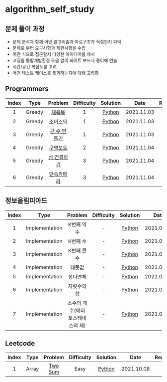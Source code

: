 # algorithm_self_study

## 문제 풀이 과정
- 문제 분석과 함께 어떤 알고리즘과 자료구조가 적절한지 파악
- 문제로 부터 요구사항과 제한사항을 수집
- 어떤 식으로 접근할지 다양한 아이디어를 제시
- 코딩을 통합개발환경 도움 없이 화이트 보드나 종이에 연습
- 시간/공간 복잡도를 고려
- 어떤 테스트 케이스를 통과하는지에 대해 고려함

## Programmers



| Index | Type | Problem | Difficulty | Solution | Date | Remark |
| :-----:|:----:| :-------: | :----------: | :--------: | :-----: | :------: |
|   1   | Greedy |  [체육복](https://programmers.co.kr/learn/courses/30/lessons/42862) |  1 | [Python](https://github.com/terri1102/algorithm_self_study/blob/main/programmers/greedy1(%EC%B2%B4%EC%9C%A1%EB%B3%B5).md) | 2021.11.03 | |
|2| Greedy| [조이스틱](https://programmers.co.kr/learn/courses/30/lessons/42860) | 1 | [Python](https://github.com/terri1102/algorithm_self_study/blob/main/programmers/greedy2(%EC%A1%B0%EC%9D%B4%EC%8A%A4%ED%8B%B1).md) | 2021.11.03| |
|3 | Greedy | [큰 수 만들기](https://programmers.co.kr/learn/courses/30/lessons/42883)|1 | [Python](https://github.com/terri1102/algorithm_self_study/blob/main/programmers/greedy3(%ED%81%B0%20%EC%88%98%20%EB%A7%8C%EB%93%A4%EA%B8%B0).md)| 2021.11.03| |
|4 | Greedy | [구명보트](https://programmers.co.kr/learn/courses/30/lessons/42885) | 2 | [Python](https://github.com/terri1102/algorithm_self_study/blob/main/programmers/greedy4(%EA%B5%AC%EB%AA%85%EB%B3%B4%ED%8A%B8).md)| 2021.11.04 | |
| 5| Greedy | [섬 연결하기](https://programmers.co.kr/learn/courses/30/lessons/42861) |3| [Python](https://github.com/terri1102/algorithm_self_study/blob/main/programmers/greedy5(%EC%84%AC%EC%97%B0%EA%B2%B0%ED%95%98%EA%B8%B0).md)|2021.11.04 | |
|6| Greedy | [단속카메라](https://programmers.co.kr/learn/courses/30/lessons/42884)|3|[Python](https://github.com/terri1102/algorithm_self_study/blob/main/programmers/greedy6(%EB%8B%A8%EC%86%8D%EC%B9%B4%EB%A9%94%EB%9D%BC).md) | 2021.11.04 | |


## 정보올림피아드
| Index | Type | Problem | Difficulty | Solution | Date | Remark |
| :-----:|:----:| :-------: | :----------: | :--------: | :-----: | :------: |
|1| Implementation | K번째 약수 | - | [Python](https://github.com/terri1102/Python-Algorithm-Study/tree/main/section2) | 2021.04.05| |
|2| Implementation | K번째 수 | - | [Python](https://github.com/terri1102/Python-Algorithm-Study/blob/main/section2/2.K%EB%B2%88%EC%A7%B8%EC%88%98.md)| 2021.04.05| |
|3| Implementation | K번째 큰 수 | -|  [Python](https://github.com/terri1102/Python-Algorithm-Study/blob/main/section2/3.k%EB%B2%88%EC%A7%B8_%ED%81%B0_%EC%88%98.md)| 2021.04.01| |4| Implementation | 대푯값 | - | [Python]() | 2021.04.05| |
|4|Implementation| 대푯값| -| [Python](https://github.com/terri1102/Python-Algorithm-Study/blob/main/section2/4.%EB%8C%80%ED%91%AF%EA%B0%92.md) | 2021.04.05| |
|5| Implementation | 정다면체 | - | [Python](https://github.com/terri1102/Python-Algorithm-Study/blob/main/section2/5.%EC%A0%95%EB%8B%A4%EB%A9%B4%EC%B2%B4.md)| 2021.04.06 | |
|6|Implementation |자릿수의 합| - | [Python](https://github.com/terri1102/Python-Algorithm-Study/blob/main/section2/6.%EC%9E%90%EB%A6%BF%EC%88%98%EC%9D%98%ED%95%A9.md)| 2021.04.10| |
|7| Implementation | 소수의 개수(에라토스테네스의 체) |- | [Python](https://github.com/terri1102/Python-Algorithm-Study/blob/main/section2/7.%EC%86%8C%EC%88%98%EC%9D%98%EA%B0%9C%EC%88%98(%EC%97%90%EB%9D%BC%ED%86%A0%EC%8A%A4%ED%85%8C%EB%84%A4%EC%8A%A4%EC%9D%98%EC%B2%B4).md) | 2021.04.10| |
## Leetcode



| Index | Type | Problem | Difficulty | Solution | Date | Remark |
| :-----:|:----:| :-------: | :----------: | :--------: | :-----: | :------: |
|   1   | Array |  [Two Sum](https://leetcode.com/problems/two-sum/)  |  Easy | [Python](https://github.com/terri1102/algorithm_self_study/blob/main/leetcode/Array/two_sum.md) | 2021.10.08 | |




